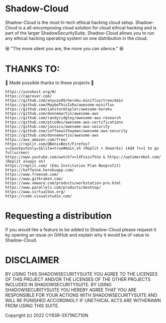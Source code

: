 # Shadow-Cloud

Shadow-Cloud is the most hi-tech ethical hacking cloud setup. Shadow-Cloud is a all-encomposing cloud solution for cloud ethical hacking and is part of the larger ShadowSecuritySuite, Shadow-Cloud allows you to run any ethical hacking operating system on one distribution in the cloud.

㊙️ "The more silent you are, the more you can silence." ㊙️

# THANKS TO:

💖 Made possible thanks to these projects 💖

```
https://yunohost.org/#/
https://caprover.com/
https://github.com/anyuzu99/heroku-miniflux/tree/main
https://github.com/MaybeThisIsRu/awesome-miniflux
https://github.com/ianstormtaylor/awesome-heroku
https://github.com/donnemartin/awesome-aws
https://github.com/randyridgley/awesome-aws-research
https://github.com/ptcodes/awesome-aws-certifications
https://github.com/jassics/awesome-aws-security
https://github.com/coffeewithayman/awesome-aws-security
https://github.com/donnemartin/awesome-aws
https://aws.amazon.com/free/
https://replit.com/@BenisBest/Firefox?v=1&outputonly=1&lite=true#main.sh (Replit + Onworks) (Add ?v=1 to go fullscreen)
https://www.youtube.com/watch?v=lXFsxzxTVxo & https://uptimerobot.com/ (Replit always on)
https://replit.com/ (Edu Institution Plan Nonprofit)
https://kaffeine.herokuapp.com/
https://www.freenom.com/
https://www.gitkraken.com/
https://www.vmware.com/products/workstation-pro.html
https://www.parallels.com/products/desktop/
https://www.virtualbox.org/
https://code.visualstudio.com/
```
# Requesting a distribution

If you would like a feature to be added to Shadow-Cloud please request it by opening an issue on GitHub and explain why it would be of value to Shadow-Cloud.

# DISCLAIMER

BY USING THIS SHADOWSECURITYSUITE YOU AGREE TO THE LICENSES OF THIS PROJECT AND/OR THE LICENSES OF THE OTHER PROJECTS INCLUDED IN SHADOWSECURITYSUITE. BY USING SHADOWSECURITYSUITE YOU HEREBY AGREE THAT YOU ARE RESPONSIBLE FOR YOUR ACTIONS WITH SHADOWSECURITYSUITE AND WILL BE PUNISHED ACCORDINGLY IF UNETHICAL ACTS ARE WITHDRAWN FROM USING THIS SUITE. 

Copyright (c) 2022 CY83R-3X71NC710N
